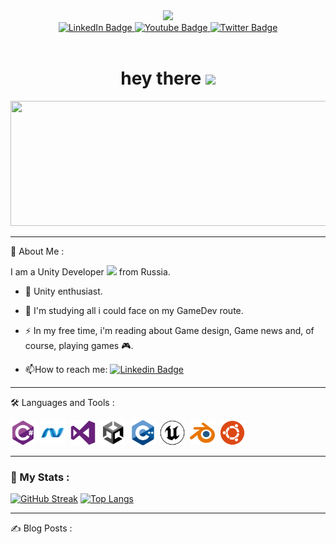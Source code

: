 <div id="header" align="center">
  <img src="https://media.giphy.com/media/4T3tuAa2WLJJEF8DSr/giphy.gif" width="100"/>
</div>
<div id="badges" align="center">
  <a href="https://www.linkedin.com/in/sergei-mazurenko-786245225/">
    <img src="https://img.shields.io/badge/LinkedIn-blue?style=for-the-badge&logo=linkedin&logoColor=white" alt="LinkedIn Badge"/>
  </a>
  <a href="https://www.youtube.com/channel/UCy7RA249ouL4YX33VLWzaEA">
    <img src="https://img.shields.io/badge/YouTube-red?style=for-the-badge&logo=youtube&logoColor=white" alt="Youtube Badge"/>
  </a>
  <a href="https://twitter.com/Tc1x1">
    <img src="https://img.shields.io/badge/Twitter-blue?style=for-the-badge&logo=twitter&logoColor=white" alt="Twitter Badge"/>
  </a>
</div>
<div align="center">
  <img src="https://komarev.com/ghpvc/?username=Cennei&style=flat-square&color=blue"  alt=""/>
</div>
<h1 align="center">
  hey there
  <img src="https://media.giphy.com/media/hvRJCLFzcasrR4ia7z/giphy.gif" width="30px"/>
</h1>
<div align="center">
  <img src="https://img.freepik.com/free-photo/yellow-gold-oil-paint-abstract-background-oil-paint-yellow-gold-oil-paint-background-yellow-gold-marble-pattern-texture-abstract-background_1258-103559.jpg?w=2000" width="850" height="200"/>
</div>

 ---
 
:hamster: About Me :<div/>
I am a Unity Developer <img src="https://media.giphy.com/media/WUlplcMpOCEmTGBtBW/giphy.gif" width="30"> from Russia.
<div/>

- :checkered_flag: Unity enthusiast.

- :seedling: I'm studying all i could face on my GameDev route.

- :zap: In my free time, i'm reading about Game design, Game news and, of course, playing games :video_game:.

- :mailbox:How to reach me: [![Linkedin Badge](https://img.shields.io/badge/-Sergei-blue?style=flat&logo=Linkedin&logoColor=white)](https://www.linkedin.com/in/sergei-mazurenko-786245225/)

---

:hammer_and_wrench: Languages and Tools :
<div>
  <img src="https://github.com/devicons/devicon/blob/master/icons/csharp/csharp-original.svg" title="Java" alt="Java" width="40" height="40"/>&nbsp;
  <img src="https://github.com/devicons/devicon/blob/master/icons/dot-net/dot-net-original.svg" title="Java" alt="Java" width="40" height="40"/>&nbsp;
  <img src="https://github.com/devicons/devicon/blob/master/icons/visualstudio/visualstudio-plain.svg" title="Java" alt="Java" width="40" height="40"/>&nbsp;
  <img src="https://github.com/devicons/devicon/blob/master/icons/unity/unity-original.svg" title="Java" alt="Java" width="40" height="40"/>&nbsp;
  <img src="https://github.com/devicons/devicon/blob/master/icons/cplusplus/cplusplus-original.svg" title="Java" alt="Java" width="40" height="40"/>&nbsp;
  <img src="https://github.com/devicons/devicon/blob/master/icons/unrealengine/unrealengine-original.svg" title="Java" alt="Java" width="40" height="40"/>&nbsp;
  <img src="https://github.com/devicons/devicon/blob/master/icons/blender/blender-original.svg" title="Java" alt="Java" width="40" height="40"/>&nbsp;
  <img src="https://github.com/devicons/devicon/blob/master/icons/ubuntu/ubuntu-plain.svg" title="Java" alt="Java" width="40" height="40"/>&nbsp;
</div>

---

### :nazar_amulet:	 My Stats :
[![GitHub Streak](http://github-readme-streak-stats.herokuapp.com?user=Cennei&theme=yellowdark&border_radius=6)](https://git.io/streak-stats)
[![Top Langs](https://github-readme-stats.vercel.app/api/top-langs/?username=Cennei&layout=compact&theme=highcontrast )](https://github.com/anuraghazra/github-readme-stats)

---

:writing_hand: Blog Posts :
<!-- BLOG-POST-LIST:START -->

<!-- BLOG-POST-LIST:END -->
